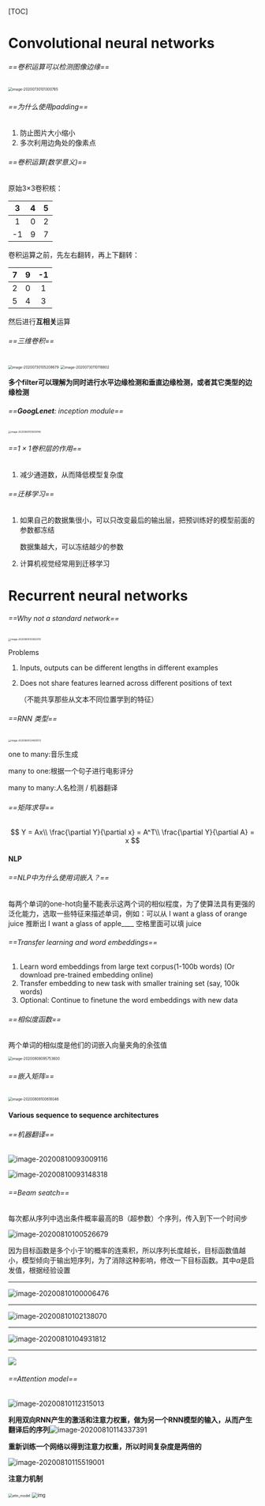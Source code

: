 [TOC]

# Convolutional neural networks

###### ==卷积运算可以检测图像边缘==

<img src="https://i.loli.net/2020/08/10/yUGLNm951a6iqoh.png" alt="image-20200730101300765" style="zoom:50%;" />

###### ==为什么使用padding==

1. 防止图片大小缩小
2. 多次利用边角处的像素点

###### ==卷积运算(数学意义)==

原始3$\times$3卷积核：

|  3   |  4   |  5   |
| :--: | :--: | :--: |
|  1   |  0   |  2   |
|  -1  |  9   |  7   |

卷积运算之前，先左右翻转，再上下翻转：

|  7   |  9   |  -1  |
| :--: | :--: | :--: |
|  2   |  0   |  1   |
|  5   |  4   |  3   |

然后进行**互相关**运算

###### ==三维卷积==

<img src="https://i.loli.net/2020/08/10/lqrMc9ZkGXuTyYL.png" alt="image-20200730105208679" style="zoom: 50%;" />

<img src="https://i.loli.net/2020/08/10/QVZWI3KJiysSYPH.png" alt="image-20200730110118802" style="zoom: 50%;" />

**多个filter可以理解为同时进行水平边缘检测和垂直边缘检测，或者其它类型的边缘检测**

###### ==**GoogLenet**: inception module==

<img src="https://i.loli.net/2020/08/10/j6KNYOUVoBFSdMT.png" alt="image-20200801101609748" style="zoom: 33%;" />

###### ==$1\times 1$卷积层的作用==

1. 减少通道数，从而降低模型复杂度

###### ==迁移学习==

1. 如果自己的数据集很小，可以只改变最后的输出层，把预训练好的模型前面的参数都冻结

   数据集越大，可以冻结越少的参数

2. 计算机视觉经常用到迁移学习

# Recurrent neural networks

###### ==Why not a standard network==

<img src="https://i.loli.net/2020/08/10/2PVZoyLc7DjUXqt.png" alt="image-20200805103653110" style="zoom: 33%;" />

Problems

1. Inputs, outputs can be different lengths in different examples

2. Does not share features learned across different positions of text

   （不能共享那些从文本不同位置学到的特征）

###### ==RNN 类型==

<img src="https://i.loli.net/2020/08/10/RX3Kcv6n8y1PBwo.png" alt="image-20200805124659172" style="zoom: 33%;" />

one to many:音乐生成

many to one:根据一个句子进行电影评分

many to many:人名检测 / 机器翻译

###### ==矩阵求导==

$$
Y = Ax\\
\frac{\partial Y}{\partial x} = A^T\\
\frac{\partial Y}{\partial A} = x
$$

#### NLP

###### ==NLP中为什么使用词嵌入？==

每两个单词的one-hot向量不能表示这两个词的相似程度，为了使算法具有更强的泛化能力，选取一些特征来描述单词，例如：可以从 I want a glass of orange juice 推断出 I want a glass of apple____ 空格里面可以填 juice

###### ==Transfer learning and word embeddings==

1. Learn word embeddings from large text corpus(1-100b words)
    (Or download pre-trained embedding online)
2. Transfer embedding to new task with smaller training set (say, 100k words)
3. Optional: Continue to finetune the word embeddings with new data

###### ==相似度函数==

两个单词的相似度是他们的词嵌入向量夹角的余弦值

<img src="https://i.loli.net/2020/08/10/sFWhK8jO6RiAInB.png" alt="image-20200808095753600" style="zoom: 50%;" />

###### ==嵌入矩阵==

<img src="https://i.loli.net/2020/08/10/UfJkx5sPTKeLrwD.png" alt="image-20200808100618046" style="zoom: 50%;" />

#### Various sequence to sequence architectures

###### ==机器翻译==

![image-20200810093009116](https://i.loli.net/2020/08/10/tB4QVSgT1NYJGwM.png)

![image-20200810093148318](https://i.loli.net/2020/08/10/8GqRPm4wbxaEIMB.png)



###### ==Beam seatch==

每次都从序列中选出条件概率最高的B（超参数）个序列，传入到下一个时间步

![image-20200810100526679](https://i.loli.net/2020/08/10/Kef8uviZoNx7JlG.png)

因为目标函数是多个小于1的概率的连乘积，所以序列长度越长，目标函数值越小，模型倾向于输出短序列，为了消除这种影响，修改一下目标函数。其中$\alpha$是启发值，根据经验设置

---

![image-20200810100006476](https://i.loli.net/2020/08/10/95FVQhoYvXU3l64.png)

---

![image-20200810102138070](https://i.loli.net/2020/08/10/z3bLiZokWxGn8J2.png)

---

![image-20200810104931812](https://i.loli.net/2020/08/10/5E43hHGi9VwyeJP.png)

---

![](https://i.loli.net/2020/08/10/nm9UbTRBw6QaDxY.png)

###### ==Attention model==

![image-20200810112315013](https://i.loli.net/2020/08/10/YEpJNksDVa8fxcX.png)

**利用双向RNN产生的激活和注意力权重，做为另一个RNN模型的输入，从而产生翻译后的序列**![image-20200810114337391](C:\Users\叁铈化硫\AppData\Roaming\Typora\typora-user-images\image-20200810114337391.png)

**重新训练一个网络以得到注意力权重，所以时间复杂度是两倍的**

![image-20200810115519001](C:\Users\叁铈化硫\AppData\Roaming\Typora\typora-user-images\image-20200810115519001.png)

**注意力机制**

<img src="https://i.loli.net/2020/08/10/MG5Tulr9zKp1wUd.png" alt="attn_model" style="zoom: 50%;" />

<img src="https://i.loli.net/2020/08/10/UlQBzhmSFPwqNGr.png" alt="img" style="zoom: 67%;" />